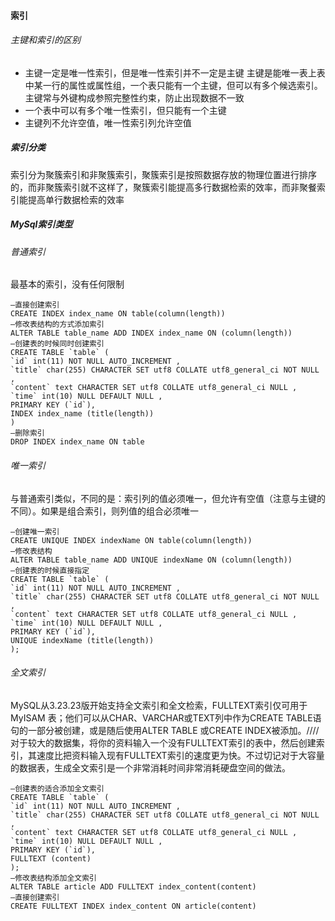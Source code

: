 #### 索引

###### 主键和索引的区别

* 主键一定是唯一性索引，但是唯一性索引并不一定是主键
  主键是能唯一表上表中某一行的属性或属性组，一个表只能有一个主键，但可以有多个候选索引。
  主键常与外键构成参照完整性约束，防止出现数据不一致
* 一个表中可以有多个唯一性索引，但只能有一个主键
* 主键列不允许空值，唯一性索引列允许空值

##### 索引分类

索引分为聚簇索引和非聚簇索引，聚簇索引是按照数据存放的物理位置进行排序的，而非聚簇索引就不这样了，聚簇索引能提高多行数据检索的效率，而非聚餐索引能提高单行数据检索的效率

##### MySql索引类型

###### 普通索引

最基本的索引，没有任何限制

    –直接创建索引
    CREATE INDEX index_name ON table(column(length))
    –修改表结构的方式添加索引
    ALTER TABLE table_name ADD INDEX index_name ON (column(length))
    –创建表的时候同时创建索引
    CREATE TABLE `table` (
    `id` int(11) NOT NULL AUTO_INCREMENT ,
    `title` char(255) CHARACTER SET utf8 COLLATE utf8_general_ci NOT NULL ,
    `content` text CHARACTER SET utf8 COLLATE utf8_general_ci NULL ,
    `time` int(10) NULL DEFAULT NULL ,
    PRIMARY KEY (`id`),
    INDEX index_name (title(length))
    )
    –删除索引
    DROP INDEX index_name ON table

###### 唯一索引

与普通索引类似，不同的是：索引列的值必须唯一，但允许有空值（注意与主键的不同）。如果是组合索引，则列值的组合必须唯一

    –创建唯一索引
    CREATE UNIQUE INDEX indexName ON table(column(length))
    –修改表结构
    ALTER TABLE table_name ADD UNIQUE indexName ON (column(length))
    –创建表的时候直接指定
    CREATE TABLE `table` (
    `id` int(11) NOT NULL AUTO_INCREMENT ,
    `title` char(255) CHARACTER SET utf8 COLLATE utf8_general_ci NOT NULL ,
    `content` text CHARACTER SET utf8 COLLATE utf8_general_ci NULL ,
    `time` int(10) NULL DEFAULT NULL ,
    PRIMARY KEY (`id`),
    UNIQUE indexName (title(length))
    );


###### 全文索引

MySQL从3.23.23版开始支持全文索引和全文检索，FULLTEXT索引仅可用于 MyISAM 表；他们可以从CHAR、VARCHAR或TEXT列中作为CREATE TABLE语句的一部分被创建，或是随后使用ALTER TABLE 或CREATE INDEX被添加。\/\/\/\/对于较大的数据集，将你的资料输入一个没有FULLTEXT索引的表中，然后创建索引，其速度比把资料输入现有FULLTEXT索引的速度更为快。不过切记对于大容量的数据表，生成全文索引是一个非常消耗时间非常消耗硬盘空间的做法。
```
–创建表的适合添加全文索引
CREATE TABLE `table` (
`id` int(11) NOT NULL AUTO_INCREMENT ,
`title` char(255) CHARACTER SET utf8 COLLATE utf8_general_ci NOT NULL ,
`content` text CHARACTER SET utf8 COLLATE utf8_general_ci NULL ,
`time` int(10) NULL DEFAULT NULL ,
PRIMARY KEY (`id`),
FULLTEXT (content)
);
–修改表结构添加全文索引
ALTER TABLE article ADD FULLTEXT index_content(content)
–直接创建索引
CREATE FULLTEXT INDEX index_content ON article(content)

```
